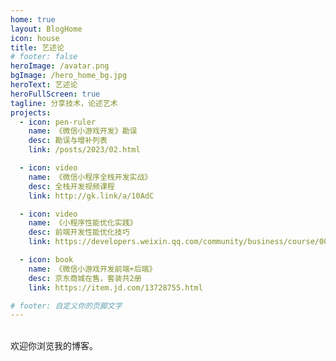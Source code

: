 ```yaml
---
home: true
layout: BlogHome
icon: house
title: 艺述论
# footer: false
heroImage: /avatar.png
bgImage: /hero_home_bg.jpg
heroText: 艺述论
heroFullScreen: true
tagline: 分享技术，论述艺术
projects:
  - icon: pen-ruler
    name: 《微信小游戏开发》勘误
    desc: 勘误与增补列表
    link: /posts/2023/02.html

  - icon: video
    name: 《微信小程序全栈开发实战》
    desc: 全栈开发视频课程
    link: http://gk.link/a/10AdC

  - icon: video
    name: 《小程序性能优化实践》
    desc: 前端开发性能优化技巧
    link: https://developers.weixin.qq.com/community/business/course/000606628dc2e86dc0ddcbb115940d

  - icon: book
    name: 《微信小游戏开发前端+后端》
    desc: 京东商城在售，套装共2册
    link: https://item.jd.com/13728755.html

# footer: 自定义你的页脚文字
---
```


<br/>欢迎你浏览我的博客。
